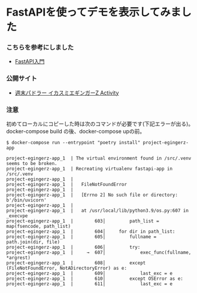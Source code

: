 # FastAPIを使ってデモを表示してみました

### こちらを参考にしました

- [FastAPI入門](https://zenn.dev/sh0nk/books/537bb028709ab9)

### 公開サイト

- [週末パドラー イカスミエギンガーZ Activity](https://egingerz.to48.org/)

### 注意

初めてローカルにコピーした時は次のコマンドが必要です(下記エラーが出る)。  
docker-compose build の後、docker-compose upの前。

    $ docker-compose run --entrypoint "poetry install" project-egingerz-app

    project-egingerz-app_1  | The virtual environment found in /src/.venv seems to be broken.
    project-egingerz-app_1  | Recreating virtualenv fastapi-app in /src/.venv
    project-egingerz-app_1  | 
    project-egingerz-app_1  |   FileNotFoundError
    project-egingerz-app_1  | 
    project-egingerz-app_1  |   [Errno 2] No such file or directory: b'/bin/uvicorn'
    project-egingerz-app_1  | 
    project-egingerz-app_1  |   at /usr/local/lib/python3.9/os.py:607 in _execvpe
    project-egingerz-app_1  |        603│         path_list = map(fsencode, path_list)
    project-egingerz-app_1  |        604│     for dir in path_list:
    project-egingerz-app_1  |        605│         fullname = path.join(dir, file)
    project-egingerz-app_1  |        606│         try:
    project-egingerz-app_1  |     →  607│             exec_func(fullname, *argrest)
    project-egingerz-app_1  |        608│         except (FileNotFoundError, NotADirectoryError) as e:
    project-egingerz-app_1  |        609│             last_exc = e
    project-egingerz-app_1  |        610│         except OSError as e:
    project-egingerz-app_1  |        611│             last_exc = e
